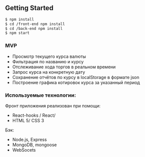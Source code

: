 ## Getting Started

``` sh
$ npm install
$ cd /front-end npm install
$ cd /back-end npm install  
$ npm start
```

### MVP 

  + Просмотр текущего курса валюты
  + Фильтрация по названию и курсу
  + Отслеживание хода торгов в реальном времени
  + Запрос курса на конкретную дату
  + Сохранение отчётов по курсу в localStorage в формате json
  + Построение графика котировок курса за указанный период

  

### Используемые технологии:

Фронт приложения реализован при помощи:

* React-hooks / React/
* HTML 5/ CSS 3

Бэк:

* Node.js, Express
* MongoDB, mongoose
* WebSocets
